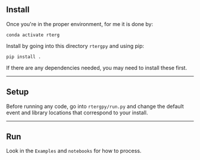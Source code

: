 ## Install 
Once you're in the proper environment, for me it is done by:
``` 
conda activate rterg
```
Install by going into this directory `rtergpy` and using pip:
```
pip install .
```

If there are any dependencies needed, you may need to install these first.

----
## Setup
Before running any code, go into `rtergpy/run.py` and change the default event and library locations that correspond to your install.

----
## Run
Look in the `Examples` and `notebooks` for how to process. 